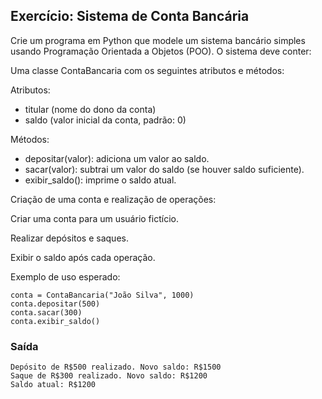 ## Exercício: Sistema de Conta Bancária
Crie um programa em Python que modele um sistema bancário simples usando Programação Orientada a Objetos (POO). O sistema deve conter:

Uma classe ContaBancaria com os seguintes atributos e métodos:

Atributos:
- titular (nome do dono da conta)
- saldo (valor inicial da conta, padrão: 0)

Métodos:
- depositar(valor): adiciona um valor ao saldo.
- sacar(valor): subtrai um valor do saldo (se houver saldo suficiente).
- exibir_saldo(): imprime o saldo atual.

Criação de uma conta e realização de operações:

Criar uma conta para um usuário fictício.

Realizar depósitos e saques.

Exibir o saldo após cada operação.

Exemplo de uso esperado:


```
conta = ContaBancaria("João Silva", 1000)
conta.depositar(500)
conta.sacar(300)
conta.exibir_saldo()
```

### Saída
````
Depósito de R$500 realizado. Novo saldo: R$1500
Saque de R$300 realizado. Novo saldo: R$1200
Saldo atual: R$1200
````
